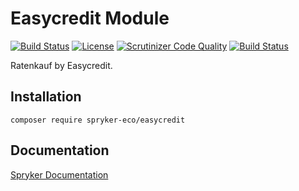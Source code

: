 # Easycredit Module
[![Build Status](https://travis-ci.org/spryker-eco/easycredit.svg?branch=master)](https://travis-ci.org/spryker-eco/easycredit)
[![License](https://img.shields.io/github/license/spryker-eco/easycredit.svg?b=master)](https://github.com/spryker-eco/easycredit)
[![Scrutinizer Code Quality](https://scrutinizer-ci.com/g/spryker-eco/easycredit/badges/quality-score.png?b=master)](https://scrutinizer-ci.com/g/spryker-eco/easycredit/?branch=master)
[![Build Status](https://scrutinizer-ci.com/g/spryker-eco/easycredit/badges/build.png?b=master)](https://scrutinizer-ci.com/g/spryker-eco/easycredit/build-status/master)

Ratenkauf by Easycredit.

## Installation

```
composer require spryker-eco/easycredit
```

## Documentation

[Spryker Documentation](https://documentation.spryker.com/industry_partners/payment/payment-partners.htm)
